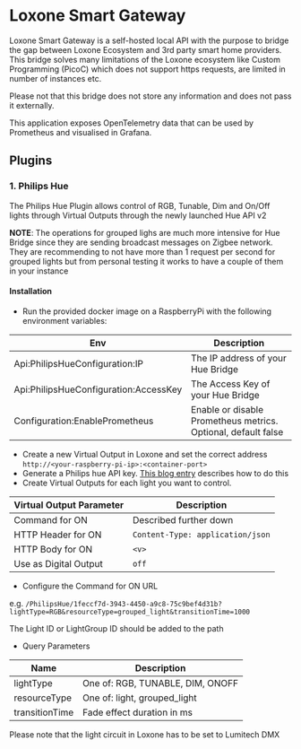 # Loxone Smart Gateway

Loxone Smart Gateway is a self-hosted local API with the purpose to bridge the gap between Loxone Ecosystem and 3rd party smart home providers. This bridge solves many limitations of the Loxone ecosystem like Custom Programming (PicoC) which does not support https requests, are limited in number of instances etc.

Please not that this bridge does not store any information and does not pass it externally.

This application exposes OpenTelemetry data that can be used by Prometheus and visualised in Grafana.

## Plugins

### 1. Philips Hue

The Philips Hue Plugin allows control of RGB, Tunable, Dim and On/Off lights through Virtual Outputs through the newly launched Hue API v2

**NOTE**:
The operations for grouped lighs are much more intensive for Hue Bridge since they are sending broadcast messages on Zigbee network. They are recommending to not have more than 1 request per second for grouped lights but from personal testing it works to have a couple of them in your instance

#### Installation

- Run the provided docker image on a RaspberryPi with the following environment variables:
  
| Env | Description |
| --- | ----------- |
| Api:PhilipsHueConfiguration:IP | The IP address of your Hue Bridge |
| Api:PhilipsHueConfiguration:AccessKey | The Access Key of your Hue Bridge |
| Configuration:EnablePrometheus | Enable or disable Prometheus metrics. Optional, default false |


- Create a new Virtual Output in Loxone and set the correct address `http://<your-raspberry-pi-ip>:<container-port>`
- Generate a Philips hue API key. [This blog entry](https://www.sitebase.be/generate-phillips-hue-api-token/) describes how to do this
- Create Virtual Outputs for each light you want to control.

| Virtual Output Parameter | Description |
| ------------------------ | ----------- |
| Command for ON           | Described further down |
| HTTP Header for ON       | `Content-Type: application/json` |
| HTTP Body for ON         | `<v>`       |
| Use as Digital Output    | `off`       |

- Configure the Command for ON URL

e.g. `/PhilipsHue/1feccf7d-3943-4450-a9c8-75c9bef4d31b?lightType=RGB&resourceType=grouped_light&transitionTime=1000`

The Light ID or LightGroup ID should be added to the path

- Query Parameters

| Name      | Description       |
| --------- | ----------------- |
| lightType | One of: RGB, TUNABLE, DIM, ONOFF |
| resourceType | One of: light, grouped_light |
| transitionTime | Fade effect duration in ms |

Please note that the light circuit in Loxone has to be set to Lumitech DMX
